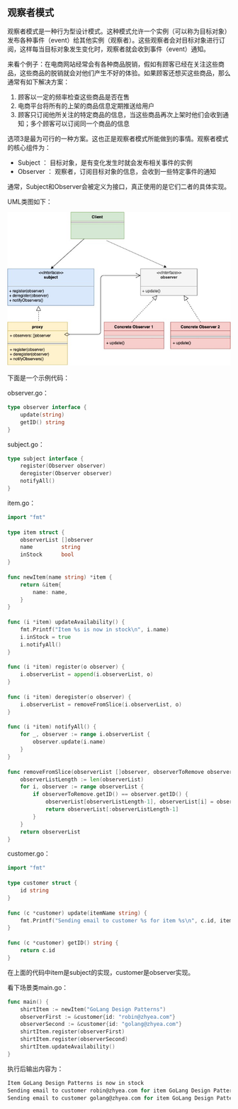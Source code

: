 ## 观察者模式

观察者模式是一种行为型设计模式。这种模式允许一个实例（可以称为目标对象）发布各种事件（event）给其他实例（观察者）。这些观察者会对目标对象进行订阅，这样每当目标对象发生变化时，观察者就会收到事件（event）通知。

来看个例子：在电商网站经常会有各种商品脱销，假如有顾客已经在关注这些商品，这些商品的脱销就会对他们产生不好的体验。如果顾客还想买这些商品，那么通常有如下解决方案：

1. 顾客以一定的频率检查这些商品是否在售
2. 电商平台将所有的上架的商品信息定期推送给用户
3. 顾客只订阅他所关注的特定商品的信息，当这些商品再次上架时他们会收到通知；多个顾客可以订阅同一个商品的信息

选项3是最为可行的一种方案。这也正是观察者模式所能做到的事情。观察者模式的核心组件为：

- Subject ： 目标对象，是有变化发生时就会发布相关事件的实例
- Observer ： 观察者，订阅目标对象的信息，会收到一些特定事件的通知

通常，Subject和Observer会被定义为接口，真正使用的是它们二者的具体实现。

UML类图如下：

![img](images/509261-20211107170524084-1633072691.jpg)

下面是一个示例代码：

observer.go：

```go
type observer interface {
    update(string)
    getID() string
}
```

subject.go：

```go
type subject interface {
    register(Observer observer)
    deregister(Observer observer)
    notifyAll()
}
```

item.go：

```go
import "fmt"
 
type item struct {
    observerList []observer
    name         string
    inStock      bool
}
 
func newItem(name string) *item {
    return &item{
        name: name,
    }
}
 
func (i *item) updateAvailability() {
    fmt.Printf("Item %s is now in stock\n", i.name)
    i.inStock = true
    i.notifyAll()
}
 
func (i *item) register(o observer) {
    i.observerList = append(i.observerList, o)
}
 
func (i *item) deregister(o observer) {
    i.observerList = removeFromSlice(i.observerList, o)
}
 
func (i *item) notifyAll() {
    for _, observer := range i.observerList {
        observer.update(i.name)
    }
}
 
func removeFromSlice(observerList []observer, observerToRemove observer) []observer {
    observerListLength := len(observerList)
    for i, observer := range observerList {
        if observerToRemove.getID() == observer.getID() {
            observerList[observerListLength-1], observerList[i] = observerList[i], observerList[observerListLength-1]
            return observerList[:observerListLength-1]
        }
    }
    return observerList
}
```

customer.go：

```go
import "fmt"
 
type customer struct {
    id string
}
 
func (c *customer) update(itemName string) {
    fmt.Printf("Sending email to customer %s for item %s\n", c.id, itemName)
}
 
func (c *customer) getID() string {
    return c.id
}
```

在上面的代码中item是subject的实现，customer是observer实现。

看下场景类main.go：

```go
func main() {
    shirtItem := newItem("GoLang Design Patterns")
    observerFirst := &customer{id: "robin@zhyea.com"}
    observerSecond := &customer{id: "golang@zhyea.com"}
    shirtItem.register(observerFirst)
    shirtItem.register(observerSecond)
    shirtItem.updateAvailability()
}
```

执行后输出内容为：

```go
Item GoLang Design Patterns is now in stock
Sending email to customer robin@zhyea.com for item GoLang Design Patterns
Sending email to customer golang@zhyea.com for item GoLang Design Patterns
```

